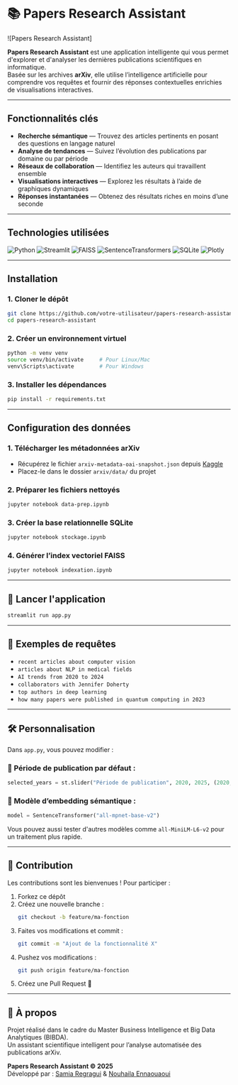 
# 📚 Papers Research Assistant  
![Papers Research Assistant]

**Papers Research Assistant** est une application intelligente qui vous permet d'explorer et d'analyser les dernières publications scientifiques en informatique.  
Basée sur les archives **arXiv**, elle utilise l’intelligence artificielle pour comprendre vos requêtes et fournir des réponses contextuelles enrichies de visualisations interactives.

---

##  Fonctionnalités clés

-  **Recherche sémantique** — Trouvez des articles pertinents en posant des questions en langage naturel  
-  **Analyse de tendances** — Suivez l’évolution des publications par domaine ou par période  
-  **Réseaux de collaboration** — Identifiez les auteurs qui travaillent ensemble  
-  **Visualisations interactives** — Explorez les résultats à l’aide de graphiques dynamiques  
-  **Réponses instantanées** — Obtenez des résultats riches en moins d’une seconde

---

##  Technologies utilisées

![Python](https://img.shields.io/badge/Python-3.10%2B-blue)
![Streamlit](https://img.shields.io/badge/Streamlit-1.31.1-FF4B4B)
![FAISS](https://img.shields.io/badge/FAISS-1.8.0-00B0FF)
![SentenceTransformers](https://img.shields.io/badge/SentenceTransformers-2.7.0-4DC71F)
![SQLite](https://img.shields.io/badge/SQLite-3.42.0-003B57)
![Plotly](https://img.shields.io/badge/Plotly-5.22.0-3F4F75)

---

##  Installation

### 1. Cloner le dépôt

```bash
git clone https://github.com/votre-utilisateur/papers-research-assistant.git
cd papers-research-assistant
```

### 2. Créer un environnement virtuel

```bash
python -m venv venv
source venv/bin/activate     # Pour Linux/Mac
venv\Scripts\activate        # Pour Windows
```

### 3. Installer les dépendances

```bash
pip install -r requirements.txt
```

---

##  Configuration des données

### 1. Télécharger les métadonnées arXiv

- Récupérez le fichier `arxiv-metadata-oai-snapshot.json` depuis [Kaggle](https://www.kaggle.com/datasets)
- Placez-le dans le dossier `arxiv/data/` du projet

### 2. Préparer les fichiers nettoyés

```bash
jupyter notebook data-prep.ipynb
```

### 3. Créer la base relationnelle SQLite

```bash
jupyter notebook stockage.ipynb
```

### 4. Générer l’index vectoriel FAISS

```bash
jupyter notebook indexation.ipynb
```

---

## 🚀 Lancer l'application

```bash
streamlit run app.py
```

---

## 💬 Exemples de requêtes

- `recent articles about computer vision`
- `articles about NLP in medical fields`
- `AI trends from 2020 to 2024`
- `collaborators with Jennifer Doherty`
- `top authors in deep learning`
- `how many papers were published in quantum computing in 2023`

---

## 🛠️ Personnalisation

Dans `app.py`, vous pouvez modifier :

### 📅 Période de publication par défaut :

```python
selected_years = st.slider("Période de publication", 2020, 2025, (2020, 2024))
```

### 🤖 Modèle d’embedding sémantique :

```python
model = SentenceTransformer("all-mpnet-base-v2")
```

Vous pouvez aussi tester d'autres modèles comme `all-MiniLM-L6-v2` pour un traitement plus rapide.

---

## 🤝 Contribution

Les contributions sont les bienvenues ! Pour participer :

1. Forkez ce dépôt
2. Créez une nouvelle branche :
   ```bash
   git checkout -b feature/ma-fonction
   ```
3. Faites vos modifications et commit :
   ```bash
   git commit -m "Ajout de la fonctionnalité X"
   ```
4. Pushez vos modifications :
   ```bash
   git push origin feature/ma-fonction
   ```
5. Créez une Pull Request 📩

---

## 📢 À propos

Projet réalisé dans le cadre du Master Business Intelligence et Big Data Analytiques (BIBDA).  
Un assistant scientifique intelligent pour l’analyse automatisée des publications arXiv.

**Papers Research Assistant © 2025**  
Développé par : [Samia Regragui](https://github.com/regraisamia) & [Nouhaila Ennaouaoui](#)
